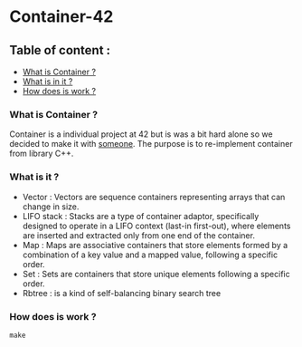 # Container-42

## Table of content :
* [What is Container ?](#what-is-Container-)
* [What is in it ?](#what-is-it-)
* [How does is work ?](#how-does-is-work-)

### What is Container ?
 Container is a individual project at 42 but is was a bit hard alone so we decided to make it with [someone](https://github.com/crisCiobanu/42_containers). The purpose is to re-implement container from library C++.
 
### What is it ?
* Vector : Vectors are sequence containers representing arrays that can change in size.
* LIFO stack : Stacks are a type of container adaptor, specifically designed to operate in a LIFO context (last-in first-out), where elements are inserted and extracted only from one end of the container.
* Map : Maps are associative containers that store elements formed by a combination of a key value and a mapped value, following a specific order.
* Set : Sets are containers that store unique elements following a specific order.
* Rbtree : is a kind of self-balancing binary search tree

### How does is work ?
```
make
```
